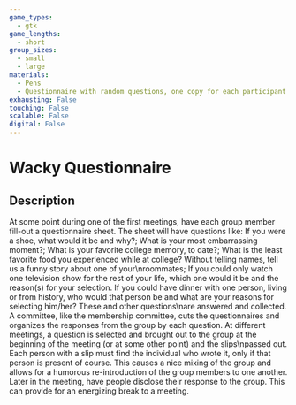 ```yaml
---
game_types:
  - gtk
game_lengths:
  - short
group_sizes:
  - small
  - large
materials:
  - Pens
  - Questionnaire with random questions, one copy for each participant.
exhausting: False
touching: False
scalable: False
digital: False
---
```

# Wacky Questionnaire

## Description
At some point during one of the first meetings, have each group member fill-out a questionnaire sheet. The sheet will have questions like: If you were a shoe, what would it be and why?; What is your most embarrassing moment?; What is your favorite college memory, to date?; What is the least favorite food you experienced while at college? Without telling names, tell us a funny story about one of your\nroommates; If you could only watch one television show for the rest of your life, which one would it be and the reason(s) for your selection. If you could have dinner with one person, living or from history, who would that person be and what are your reasons for selecting him/her? These and other questions\nare answered and collected. A committee, like the membership committee, cuts the questionnaires and organizes the responses from the group by each question. At different meetings, a question is selected and brought out to the group at the beginning of the meeting (or at some other point) and the slips\npassed out. Each person with a slip must find the individual who wrote it, only if that person is present of course. This causes a nice mixing of the group and allows for a humorous re-introduction of the group members to one another. Later in the meeting, have people disclose their response to the group. This can provide for an energizing break to a meeting.
